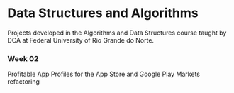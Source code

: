 # Data Structures and Algorithms
Projects developed in the Algorithms and Data Structures course taught by DCA at Federal University of Rio Grande do Norte.

### Week 02
Profitable App Profiles for the App Store and Google Play Markets refactoring
